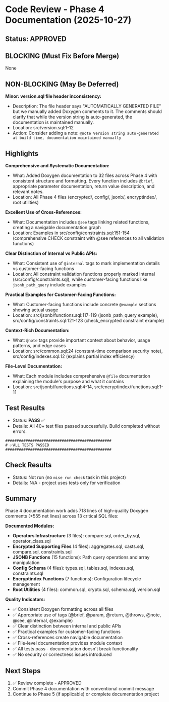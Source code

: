 # Code Review - Phase 4 Documentation (2025-10-27)

## Status: APPROVED

## BLOCKING (Must Fix Before Merge)

None

## NON-BLOCKING (May Be Deferred)

**Minor: version.sql file header inconsistency:**
- Description: The file header says "AUTOMATICALLY GENERATED FILE" but we manually added Doxygen comments to it. The comments should clarify that while the version string is auto-generated, the documentation is maintained manually.
- Location: src/version.sql:1-12
- Action: Consider adding a note: `@note Version string auto-generated at build time, documentation maintained manually`

## Highlights

**Comprehensive and Systematic Documentation:**
- What: Added Doxygen documentation to 32 files across Phase 4 with consistent structure and formatting. Every function includes `@brief`, appropriate parameter documentation, return value description, and relevant notes.
- Location: All Phase 4 files (encrypted/, config/, jsonb/, encryptindex/, root utilities)

**Excellent Use of Cross-References:**
- What: Documentation includes `@see` tags linking related functions, creating a navigable documentation graph
- Location: Examples in src/config/constraints.sql:151-154 (comprehensive CHECK constraint with @see references to all validation functions)

**Clear Distinction of Internal vs Public APIs:**
- What: Consistent use of `@internal` tags to mark implementation details vs customer-facing functions
- Location: All constraint validation functions properly marked internal (src/config/constraints.sql), while customer-facing functions like `jsonb_path_query` include examples

**Practical Examples for Customer-Facing Functions:**
- What: Customer-facing functions include concrete `@example` sections showing actual usage
- Location: src/jsonb/functions.sql:117-119 (jsonb_path_query example), src/config/constraints.sql:121-123 (check_encrypted constraint example)

**Context-Rich Documentation:**
- What: `@note` tags provide important context about behavior, usage patterns, and edge cases
- Location: src/common.sql:24 (constant-time comparison security note), src/config/indexes.sql:12 (explains partial index efficiency)

**File-Level Documentation:**
- What: Each module includes comprehensive `@file` documentation explaining the module's purpose and what it contains
- Location: src/jsonb/functions.sql:4-14, src/encryptindex/functions.sql:1-11

## Test Results
- Status: **PASS** ✅
- Details: All 40+ test files passed successfully. Build completed without errors.
```
###############################################
# ✅ALL TESTS PASSED
###############################################
```

## Check Results
- Status: Not run (no `mise run check` task in this project)
- Details: N/A - project uses tests only for verification

## Summary

Phase 4 documentation work adds 718 lines of high-quality Doxygen comments (+555 net lines) across 13 critical SQL files:

**Documented Modules:**
- **Operators Infrastructure** (3 files): compare.sql, order_by.sql, operator_class.sql
- **Encrypted Supporting Files** (4 files): aggregates.sql, casts.sql, compare.sql, constraints.sql
- **JSONB Functions** (15 functions): Path query operations and array manipulation
- **Config Schema** (4 files): types.sql, tables.sql, indexes.sql, constraints.sql
- **Encryptindex Functions** (7 functions): Configuration lifecycle management
- **Root Utilities** (4 files): common.sql, crypto.sql, schema.sql, version.sql

**Quality Indicators:**
- ✅ Consistent Doxygen formatting across all files
- ✅ Appropriate use of tags (@brief, @param, @return, @throws, @note, @see, @internal, @example)
- ✅ Clear distinction between internal and public APIs
- ✅ Practical examples for customer-facing functions
- ✅ Cross-references create navigable documentation
- ✅ File-level documentation provides module context
- ✅ All tests pass - documentation doesn't break functionality
- ✅ No security or correctness issues introduced

## Next Steps

1. ✅ Review complete - APPROVED
2. Commit Phase 4 documentation with conventional commit message
3. Continue to Phase 5 (if applicable) or complete documentation project

